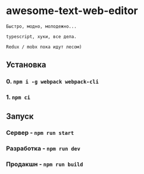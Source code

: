 # awesome-text-web-editor

```
Быстро, модно, молодежно...

typescript, хуки, все дела.

Redux / mobx пока идут лесом)
```

## Установка

### 0. `npm i -g webpack webpack-cli`

### 1. `npm ci`

## Запуск

### Сервер - `npm run start`

### Разработка - `npm run dev`

### Продакшн - `npm run build`
